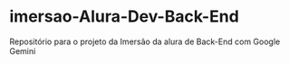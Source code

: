 # imersao-Alura-Dev-Back-End
Repositório para o projeto da Imersão da alura de Back-End com Google Gemini
